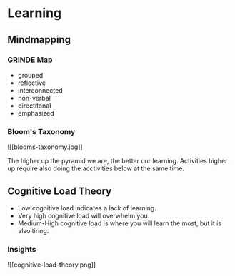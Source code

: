 # Learning

## Mindmapping
### GRINDE Map
- grouped
- reflective
- interconnected
- non-verbal
- directitonal
- emphasized

### Bloom's Taxonomy
![[blooms-taxonomy.jpg]]

The higher up the pyramid we are, the better our learning. Activities higher up require also doing the acctivities below at the same time.


## Cognitive Load Theory

- Low cognitive load indicates a lack of learning.
- Very high cognitive load will overwhelm you.
- Medium-High cognitive load is where you will learn the most, but it is also tiring.

### Insights
![[cognitive-load-theory.png]]